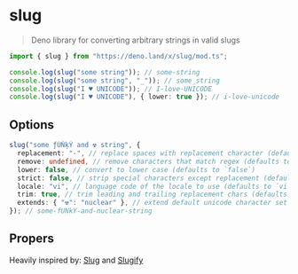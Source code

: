 # slug

> Deno library for converting arbitrary strings in valid slugs

```typescript
import { slug } from "https://deno.land/x/slug/mod.ts";

console.log(slug("some string")); // some-string
console.log(slug("some string", "_")); // some_string
console.log(slug("I ♥ UNICODE")); // I-love-UNICODE
console.log(slug("I ♥ UNICODE"), { lower: true }); // i-love-unicode
```

## Options

```typescript
slug("some ƒÚÑķÝ and ☢ string", {
  replacement: "-", // replace spaces with replacement character (defaults to `-`)
  remove: undefined, // remove characters that match regex (defaults to `undefined`)
  lower: false, // convert to lower case (defaults to `false`)
  strict: false, // strip special characters except replacement (defaults to `false`)
  locale: "vi", // language code of the locale to use (defaults to `vi`)
  trim: true, // trim leading and trailing replacement chars (defaults to `true`)
  extends: { "☢": "nuclear" }, // extend default unicode character set (defaults to `{}`)
}); // some-fUNkY-and-nuclear-string
```

## Propers

Heavily inspired by: [Slug](https://www.npmjs.com/package/slug) and
[Slugify](https://www.npmjs.com/package/slugify)
